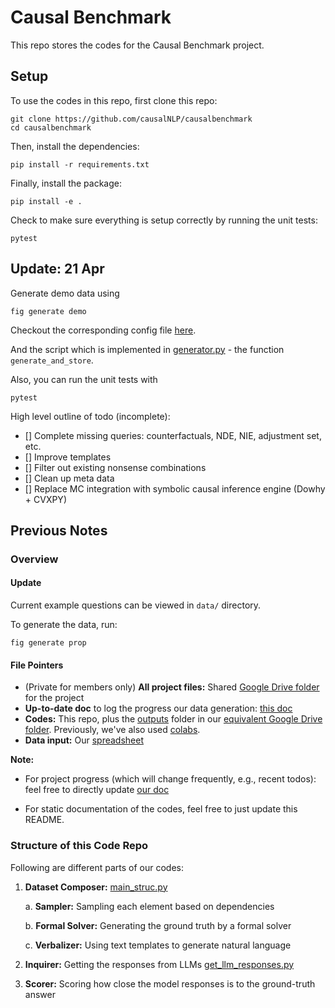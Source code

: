# Causal Benchmark

This repo stores the codes for the Causal Benchmark project.

## Setup

To use the codes in this repo, first clone this repo:
    
    git clone https://github.com/causalNLP/causalbenchmark
    cd causalbenchmark

Then, install the dependencies:
    
    pip install -r requirements.txt

Finally, install the package:

    pip install -e .

Check to make sure everything is setup correctly by running the unit tests:

    pytest


## Update: 21 Apr

Generate demo data using

    fig generate demo

Checkout the corresponding config file [here](configs/demo.yaml).

And the script which is implemented in [generator.py](causalbenchmark/generator.py) - the function `generate_and_store`.

Also, you can run the unit tests with

    pytest


High level outline of todo (incomplete):

- [] Complete missing queries: counterfactuals, NDE, NIE, adjustment set, etc.
- [] Improve templates
- [] Filter out existing nonsense combinations
- [] Clean up meta data
- [] Replace MC integration with symbolic causal inference engine (Dowhy + CVXPY)


## Previous Notes

### Overview

#### Update

Current example questions can be viewed in `data/` directory.

To generate the data, run:

    fig generate prop

#### File Pointers

- (Private for members only) **All project files:** Shared [Google Drive folder](https://drive.google.com/drive/folders/1vis9JXdLhO5cD3rPsY7ZoYNrBZ-vzqHF) for the project
- **Up-to-date doc** to log the progress our data generation: [this doc](https://docs.google.com/document/d/1CTMIp5xy1Jh8P2eQFo4devYNwpXhVBqlSAoerQdVcgc/edit#heading=h.bvolnrpz0nl7)
- **Codes:** This repo, plus the [outputs](https://drive.google.com/drive/folders/1ZgmuKILg-B-xaQWlyczFWTcTQ74kKJG0) 
  folder in our [equivalent Google Drive folder](https://drive.google.com/drive/folders/1vWGXb1SCV8SygU98veS0sfHiZV-4o1ug). 
  Previously, we've also used [colabs](https://drive.google.com/drive/folders/1Sv_5JSN4My23KZAKJm-L2WZnyA6z5Ao_).
- **Data input:** Our [spreadsheet](https://docs.google.com/spreadsheets/d/1r-pBePcNmCopjBIe6lyuNV0vO7hFSwJS4Efn5n_W2Ps/edit#gid=0)



**Note:** 

- For project progress (which will change frequently, e.g., recent todos): feel free to directly update [our doc](https://docs.google.com/document/d/1CTMIp5xy1Jh8P2eQFo4devYNwpXhVBqlSAoerQdVcgc/edit#heading=h.bvolnrpz0nl7)

- For static documentation of the codes, feel free to just update this README.

### Structure of this Code Repo

Following are different parts of our codes:
1. **Dataset Composer:** [main_struc.py](main_struc.py)

   a. **Sampler:** Sampling each element based on dependencies

   b. **Formal Solver:** Generating the ground truth by a formal solver

   c. **Verbalizer:** Using text templates to generate natural language

2. **Inquirer:** Getting the responses from LLMs [get_llm_responses.py](get_llm_responses.py)

3. **Scorer:** Scoring how close the model responses is to the ground-truth answer


